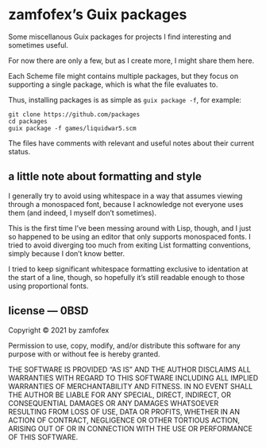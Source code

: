 zamfofex’s Guix packages
===

Some miscellanous Guix packages for projects I find interesting and sometimes useful.

For now there are only a few, but as I create more, I might share them here.

Each Scheme file might contains multiple packages, but they focus on supporting a single package, which is what the file evaluates to.

Thus, installing packages is as simple as `guix package -f`, for example:

~~~
git clone https://github.com/packages
cd packages
guix package -f games/liquidwar5.scm
~~~

The files have comments with relevant and useful notes about their current status.

a little note about formatting and style
---

I generally try to avoid using whitespace in a way that assumes viewing through a monospaced font, because I acknowledge not everyone uses them (and indeed, I myself don’t sometimes).

This is the first time I’ve been messing around with Lisp, though, and I just so happened to be using an editor that only supports monospaced fonts. I tried to avoid diverging too much from exiting List formatting conventions, simply because I don’t know better.

I tried to keep significant whitespace formatting exclusive to identation at the start of a line, though, so hopefully it’s still readable enough to those using proportional fonts.

license — 0BSD
---

Copyright © 2021 by zamfofex

Permission to use, copy, modify, and/or distribute this software for any purpose with or without fee is hereby granted.

THE SOFTWARE IS PROVIDED “AS IS” AND THE AUTHOR DISCLAIMS ALL WARRANTIES WITH REGARD TO THIS SOFTWARE INCLUDING ALL IMPLIED WARRANTIES OF MERCHANTABILITY AND FITNESS. IN NO EVENT SHALL THE AUTHOR BE LIABLE FOR ANY SPECIAL, DIRECT, INDIRECT, OR CONSEQUENTIAL DAMAGES OR ANY DAMAGES WHATSOEVER RESULTING FROM LOSS OF USE, DATA OR PROFITS, WHETHER IN AN ACTION OF CONTRACT, NEGLIGENCE OR OTHER TORTIOUS ACTION, ARISING OUT OF OR IN CONNECTION WITH THE USE OR PERFORMANCE OF THIS SOFTWARE.
